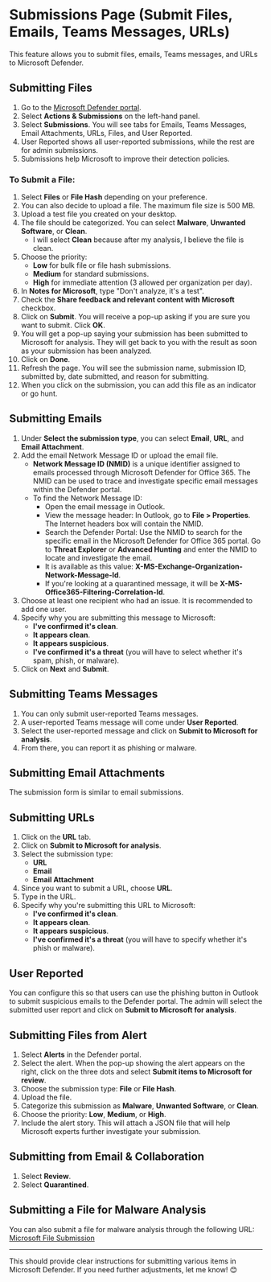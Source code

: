 # Submissions Page (Submit Files, Emails, Teams Messages, URLs)

This feature allows you to submit files, emails, Teams messages, and URLs to Microsoft Defender.

## Submitting Files

1. Go to the [Microsoft Defender portal](https://security.microsoft.com).
2. Select **Actions & Submissions** on the left-hand panel.
3. Select **Submissions**. You will see tabs for Emails, Teams Messages, Email Attachments, URLs, Files, and User Reported. 
4. User Reported shows all user-reported submissions, while the rest are for admin submissions.
5. Submissions help Microsoft to improve their detection policies.

### To Submit a File:
1. Select **Files** or **File Hash** depending on your preference.
2. You can also decide to upload a file. The maximum file size is 500 MB.
3. Upload a test file you created on your desktop.
4. The file should be categorized. You can select **Malware**, **Unwanted Software**, or **Clean**.
   - I will select **Clean** because after my analysis, I believe the file is clean.
5. Choose the priority:
   - **Low** for bulk file or file hash submissions.
   - **Medium** for standard submissions.
   - **High** for immediate attention (3 allowed per organization per day).
6. In **Notes for Microsoft**, type "Don't analyze, it's a test".
7. Check the **Share feedback and relevant content with Microsoft** checkbox.
8. Click on **Submit**. You will receive a pop-up asking if you are sure you want to submit. Click **OK**.
9. You will get a pop-up saying your submission has been submitted to Microsoft for analysis. They will get back to you with the result as soon as your submission has been analyzed.
10. Click on **Done**.
11. Refresh the page. You will see the submission name, submission ID, submitted by, date submitted, and reason for submitting.
12. When you click on the submission, you can add this file as an indicator or go hunt.

## Submitting Emails

1. Under **Select the submission type**, you can select **Email**, **URL**, and **Email Attachment**.
2. Add the email Network Message ID or upload the email file.
   - **Network Message ID (NMID)** is a unique identifier assigned to emails processed through Microsoft Defender for Office 365. The NMID can be used to trace and investigate specific email messages within the Defender portal.
   - To find the Network Message ID:
     - Open the email message in Outlook.
     - View the message header: In Outlook, go to **File > Properties**. The Internet headers box will contain the NMID.
     - Search the Defender Portal: Use the NMID to search for the specific email in the Microsoft Defender for Office 365 portal. Go to **Threat Explorer** or **Advanced Hunting** and enter the NMID to locate and investigate the email.
     - It is available as this value: **X-MS-Exchange-Organization-Network-Message-Id**.
     - If you're looking at a quarantined message, it will be **X-MS-Office365-Filtering-Correlation-Id**.
3. Choose at least one recipient who had an issue. It is recommended to add one user.
4. Specify why you are submitting this message to Microsoft:
   - **I've confirmed it's clean**.
   - **It appears clean**.
   - **It appears suspicious**.
   - **I've confirmed it's a threat** (you will have to select whether it's spam, phish, or malware).
5. Click on **Next** and **Submit**.

## Submitting Teams Messages

1. You can only submit user-reported Teams messages.
2. A user-reported Teams message will come under **User Reported**.
3. Select the user-reported message and click on **Submit to Microsoft for analysis**.
4. From there, you can report it as phishing or malware.

## Submitting Email Attachments

The submission form is similar to email submissions.

## Submitting URLs

1. Click on the **URL** tab.
2. Click on **Submit to Microsoft for analysis**.
3. Select the submission type:
   - **URL**
   - **Email**
   - **Email Attachment**
4. Since you want to submit a URL, choose **URL**.
5. Type in the URL.
6. Specify why you're submitting this URL to Microsoft:
   - **I've confirmed it's clean**.
   - **It appears clean**.
   - **It appears suspicious**.
   - **I've confirmed it's a threat** (you will have to specify whether it's phish or malware).

## User Reported

You can configure this so that users can use the phishing button in Outlook to submit suspicious emails to the Defender portal. The admin will select the submitted user report and click on **Submit to Microsoft for analysis**.

## Submitting Files from Alert

1. Select **Alerts** in the Defender portal.
2. Select the alert. When the pop-up showing the alert appears on the right, click on the three dots and select **Submit items to Microsoft for review**.
3. Choose the submission type: **File** or **File Hash**.
4. Upload the file.
5. Categorize this submission as **Malware**, **Unwanted Software**, or **Clean**.
6. Choose the priority: **Low**, **Medium**, or **High**.
7. Include the alert story. This will attach a JSON file that will help Microsoft experts further investigate your submission.

## Submitting from Email & Collaboration

1. Select **Review**.
2. Select **Quarantined**.

## Submitting a File for Malware Analysis

You can also submit a file for malware analysis through the following URL: [Microsoft File Submission](https://www.microsoft.com/en-us/wdsi/filesubmission)

---

This should provide clear instructions for submitting various items in Microsoft Defender. If you need further adjustments, let me know! 😊
